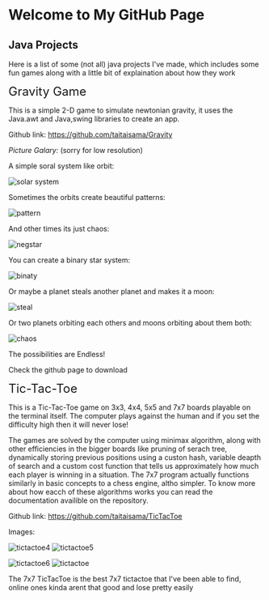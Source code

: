 # Welcome to My GitHub Page

## Java Projects
  Here is a list of some (not all) java projects I've made, which includes some fun games along with a little bit of explaination about how they work
  
  <font size="5"> Gravity Game </font>
  
  This is a simple 2-D game to simulate newtonian gravity, it uses the Java.awt and Java,swing libraries to create an app.
  
  Github link: https://github.com/taitaisama/Gravity
  
  *Picture Galary:* (sorry for low resolution)
  
  A simple soral system like orbit: 
  
  ![solar system](https://github.com/taitaisama/Gravity/blob/main/images/solarsystem.png?raw=true)
  
  Sometimes the orbits create beautiful patterns:
  
  ![pattern](https://github.com/taitaisama/Gravity/blob/main/images/pattern.png?raw=true)
  
  And other times its just chaos:
  
  ![negstar](https://github.com/taitaisama/Gravity/blob/main/images/negstar.png?raw=true)
  
  You can create a binary star system:
 
  ![binaty](https://github.com/taitaisama/Gravity/blob/main/images/binary.png?raw=true)

  Or maybe a planet steals another planet and makes it a moon:
 
  ![steal](https://github.com/taitaisama/Gravity/blob/main/images/steal.png?raw=true)
  
  Or two planets orbiting each others and moons orbiting about them both:
  
  ![chaos](https://github.com/taitaisama/Gravity/blob/main/images/chaos.png?raw=true)
  
  The possibilities are Endless!
  
  Check the github page to download
  
  <font size="5"> Tic-Tac-Toe </font>
  
  This is a Tic-Tac-Toe game on 3x3, 4x4, 5x5 and 7x7 boards playable on the terminal itself.
  The computer plays against the human and if you set the difficulty high then it will never lose!
  
  The games are solved by the computer using minimax algorithm, along with other efficiencies in the bigger boards like pruning of serach tree, dynamically storing previous positions using a custon hash, variable deapth of search and a custom cost function that tells us approximately how much each player is winning in a situation. The 7x7 program actually functions similarly in basic concepts to a chess engine, altho simpler. To know more about how eacch of these algorithms works you can read the documentation availible on the repository.
  
  Github link: https://github.com/taitaisama/TicTacToe
  
  Images:
  
   ![tictactoe4](https://github.com/taitaisama/TicTacToe/blob/main/images/TicTac4.png?raw=true) ![tictactoe5](https://github.com/taitaisama/TicTacToe/blob/main/images/TicTac5.png?raw=true) 
   
   ![tictactoe6](https://github.com/taitaisama/TicTacToe/blob/main/images/TicTac6.png?raw=true) ![tictactoe](https://github.com/taitaisama/TicTacToe/blob/main/images/TicTac.png?raw=true) 
  
  The 7x7 TicTacToe is the best 7x7 tictactoe that I've been able to find, online ones kinda arent that good and lose pretty easily
  

